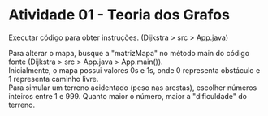 # Atividade 01 - Teoria dos Grafos
Executar código para obter instruções. (Dijkstra > src > App.java)

Para alterar o mapa, busque a "matrizMapa" no método main do código fonte (Dijkstra > src > App.java > App.main()).  
Inicialmente, o mapa possui valores 0s e 1s, onde 0 representa obstáculo e 1 representa caminho livre.  
Para simular um terreno acidentado (peso nas arestas), escolher números inteiros entre 1 e 999. Quanto maior o número, maior a "dificuldade" do terreno.
